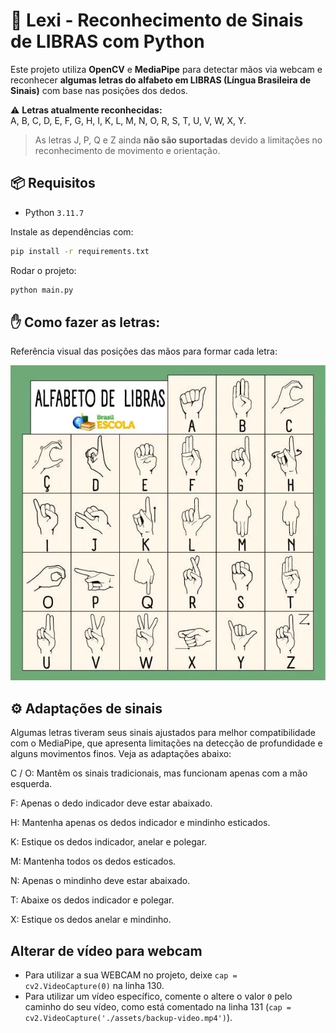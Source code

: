
# 🤟 Lexi - Reconhecimento de Sinais de LIBRAS com Python

Este projeto utiliza **OpenCV** e **MediaPipe** para detectar mãos via webcam e reconhecer **algumas letras do alfabeto em LIBRAS (Língua Brasileira de Sinais)** com base nas posições dos dedos.

⚠️ **Letras atualmente reconhecidas:**  
A, B, C, D, E, F, G, H, I, K, L, M, N, O, R, S, T, U, V, W, X, Y.

> As letras J, P, Q e Z ainda **não são suportadas** devido a limitações no reconhecimento de movimento e orientação.



## 📦 Requisitos

- Python `3.11.7`

Instale as dependências com:

```bash
pip install -r requirements.txt
```
Rodar o projeto: 
```bash
python main.py
```

## ✋ Como fazer as letras:
Referência visual das posições das mãos para formar cada letra:

![Alfabeto base](./assets/image.png)

## ⚙️ Adaptações de sinais

Algumas letras tiveram seus sinais ajustados para melhor compatibilidade com o MediaPipe, que apresenta limitações na detecção de profundidade e alguns movimentos finos. Veja as adaptações abaixo:

C / O: Mantêm os sinais tradicionais, mas funcionam apenas com a mão esquerda.

F: Apenas o dedo indicador deve estar abaixado.

H: Mantenha apenas os dedos indicador e mindinho esticados.

K: Estique os dedos indicador, anelar e polegar.

M: Mantenha todos os dedos esticados.

N: Apenas o mindinho deve estar abaixado.

T: Abaixe os dedos indicador e polegar.

X: Estique os dedos anelar e mindinho.

## Alterar de vídeo para webcam

- Para utilizar a sua WEBCAM no projeto, deixe `cap = cv2.VideoCapture(0)` na linha 130.
- Para utilizar um vídeo específico, comente o altere o valor `0` pelo caminho do seu vídeo, como está comentado na linha 131 (`cap = cv2.VideoCapture('./assets/backup-video.mp4')`). 